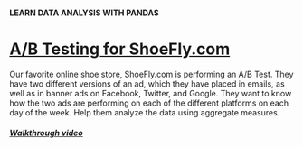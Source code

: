 #### LEARN DATA ANALYSIS WITH PANDAS

# [A/B Testing for ShoeFly.com](https://www.codecademy.com/courses/data-processing-pandas/projects/pandas-shoefly-ab-test)

Our favorite online shoe store, ShoeFly.com is performing an A/B Test. 
They have two different versions of an ad, which they have placed in emails, as well as in banner ads on Facebook, Twitter, and Google. 
They want to know how the two ads are performing on each of the different platforms on each day of the week. 
Help them analyze the data using aggregate measures.

##### [Walkthrough video](https://www.youtube.com/watch?v=cW7B7PR03mg)
